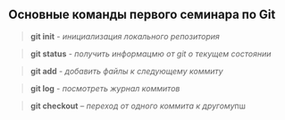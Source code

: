 ## Основные команды первого семинара по Git

> **git init** -  *инициализация локального репозитория*

> **git status** - *получить информацмю от git о текущем состоянии*

> **git add** - *добавить файлы к следующему коммиту*

>**git log** - *посмотреть журнал коммитов*

>**git checkout** – *переход от одного коммита к другому*пш